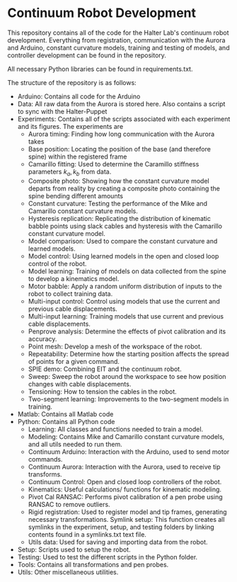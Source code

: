 # Continuum Robot Development

This repository contains all of the code for the Halter Lab's continuum robot development.  Everything from registration, communication with the Aurora and Arduino, constant curvature models, training and testing of models, and controller development can be found in the repository.

All necessary Python libraries can be found in requirements.txt.

The structure of the repository is as follows:
 - Arduino: Contains all code for the Arduino
 - Data: All raw data from the Aurora is stored here.  Also contains a script to sync with the Halter-Puppet
 - Experiments: Contains all of the scripts associated with each experiment and its figures.  The experiments are
   - Aurora timing: Finding how long communication with the Aurora takes
   - Base position: Locating the position of the base (and therefore spine) within the registered frame
   - Camarillo fitting: Used to determine the Caramillo stiffness parameters $k_a, k_b$ from data.
   - Composite photo: Showing how the constant curvature model departs from reality by creating a composite photo containing the spine bending different amounts
   - Constant curvature: Testing the performance of the Mike and Camarillo constant curvature models.
   - Hysteresis replication: Replicating the distribution of kinematic babble points using slack cables and hysteresis with the Camarillo constant curvature model.
   - Model comparison: Used to compare the constant curvature and learned models.
   - Model control: Using learned models in the open and closed loop control of the robot.
   - Model learning: Training of models on data collected from the spine to develop a kinematics model.
   - Motor babble: Apply a random uniform distribution of inputs to the robot to collect training data.
   - Multi-input control: Control using models that use the current and previous cable displacements.
   - Multi-input learning: Training models that use current and previous cable displacements.
   - Penprove analysis: Determine the effects of pivot calibration and its accuracy.
   - Point mesh: Develop a mesh of the workspace of the robot.
   - Repeatability: Determine how the starting position affects the spread of points for a given command.
   - SPIE demo: Combining EIT and the continuum robot.
   - Sweep: Sweep the robot around the workspace to see how position changes with cable displacements.
   - Tensioning: How to tension the cables in the robot.
   - Two-segment learning: Improvements to the two-segment models in training.
 - Matlab: Contains all Matlab code
 - Python: Contains all Python code
   - Learning: All classes and functions needed to train a model.
   - Modeling: Contains Mike and Camarillo constant curvature models, and all utils needed to run them.
   - Continuum Arduino: Interaction with the Arduino, used to send motor commands.
   - Continuum Aurora: Interaction with the Aurora, used to receive tip transforms.
   - Continuum Control: Open and closed loop controllers of the robot.
   - Kinematics: Useful calculations/ functions for kinematic modeling.
   - Pivot Cal RANSAC: Performs pivot calibration of a pen probe using RANSAC to remove outliers.
   - Rigid registration: Used to register model and tip frames, generating necessary transformations.
   Symlink setup: This function creates all symlinks in the experiment, setup, and testing folders by linking contents found in a symlinks.txt text file.
   - Utils data: Used for saving and importing data from the robot.
 - Setup: Scripts used to setup the robot.
 - Testing: Used to test the different scripts in the Python folder.
 - Tools: Contains all transformations and pen probes.
 - Utils: Other miscellaneous utilities.

